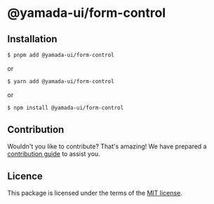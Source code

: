 # @yamada-ui/form-control

## Installation

```sh
$ pnpm add @yamada-ui/form-control
```

or

```sh
$ yarn add @yamada-ui/form-control
```

or

```sh
$ npm install @yamada-ui/form-control
```

## Contribution

Wouldn't you like to contribute? That's amazing! We have prepared a [contribution guide](https://github.com/hirotomoyamada/yamada-ui/blob/main/CONTRIBUTING.md) to assist you.

## Licence

This package is licensed under the terms of the
[MIT license](https://github.com/hirotomoyamada/yamada-ui/blob/main/LICENSE).
